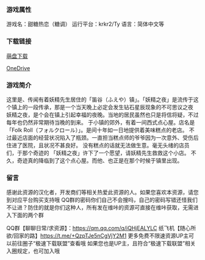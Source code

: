 ### 游戏属性
游戏名：甜糖热恋（糖调）
运行平台：krkr2/Ty
语言：简体中文等
### 下载链接
[萌盘下载](https://pan.moe/s/YPA0hk)

[OneDrive](https://flowerrover-my.sharepoint.com/:u:/g/personal/lingvt_uper4_vikacg_com/EdovhNnl1wtNn_A_xVXo02gBgTILfNOFXJZ8OqCb6HcREw?e=dNiCy0)

### 游戏简介
这里是、传闻有着妖精先生居住的「笛谷（ふえや）镇」。「妖精之夜」是流传于这个镇上的一段传承，那是一个当天晚上必定会发生钻石星辰现象的不可思议之夜
妖精之夜，是个会在镇上引起幸福的夜晚。当地的居民虽然也只是将信将疑，不过每年也仍然非常期待当晚的到来。
于小镇的郊外，有着一间西式点心屋。店名是 「Folk Roll（フォルクロール）」。是间十年如一日地提供着美味糕点的老店。
不过最近店面的经营状况陷入了瓶颈。一直担当糕点师的爷爷因为一次意外、受伤后住进了医院，且状况不甚良好。
没有糕点的话就无法做生意。毫无头绪的店员们，于那个奇迹的 「妖精之夜」许下了一个愿望，请妖精先生救救这个小店。
不久，奇迹真的降临到了这个点心屋。而他、也正是在那个时候于镇里出现。

### 留言
感谢此资源的汉化者，开发商们等相关热爱此资源的人。如果您喜欢本资源，请您到对应平台购买支持哦
QQ群的密码你们自己不会搜吗，自己的密码写错还怪我们不让进？防住的就是你们这种人，所有发在维咔的资源可直接在维咔获取，无需进入下面的两个群

QQ群【聊聊日常/求资源】：https://qm.qq.com/q/iQHjEALYLC
纸飞机【随心所欲/回家的路】https://t.me/+QzpTJe5nCgVjY2M1
更多免费不限速资源UP主可以前往圈子“极速下载联盟”查看哦
如果您也是UP主，且符合“极速下载联盟”相关入圈规定，也可加入哦

